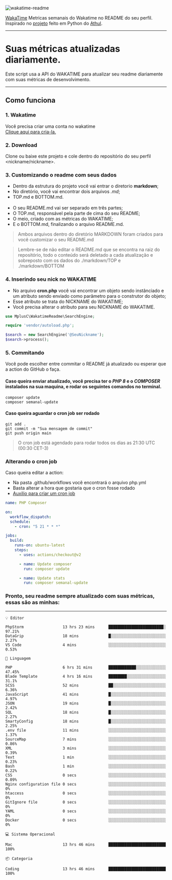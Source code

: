 ![wakatime-readme](https://socialify.git.ci/bymatheus/wakatime-readme/image?description=1&descriptionEditable=M%C3%A9tricas%20semanais%20do%20Wakatime%20no%20seu%20README%20de%20perfil.&font=KoHo&forks=1&language=1&owner=1&pattern=Signal&stargazers=1&theme=Dark)

[WakaTime](https://wakatime.com) Metricas semanais do Wakatime no README do seu perfil. <br>
Inspirado no [projeto](https://github.com/athul/waka-readme) feito em Python do [Athul](https://github.com/athul).
___

# Suas métricas atualizadas diariamente.
Este script usa a API do WAKATIME para atualizar seu readme diariamente com suas métricas de desenvolvimento.

___

## Como funciona

### 1. Wakatime
Você precisa criar uma conta no wakatime <br>
[Clique aqui para cria-la.](https://wakatime.com) 

### 2. Download
Clone ou baixe este projeto e cole dentro do repositório do seu perfil <nickname/nickname>.

### 3. Customizando o readme com seus dados
- Dentro da estrutura do projeto você vai entrar o diretorio **markdown**;  
- No diretório, você vai encontrar dois arquivos *.md*;
- TOP.md e BOTTOM.md.
<br><br>
- O seu README.md vai ser separado em três partes; 
- O TOP.md, responsável pela parte de cima do seu README;
- O meio, criado com as métricas do WAKATIME;
- E o BOTTOM.md, finalizando o arquivo README.md.<br>

> Ambos arquivos dentro do diretório MARKDOWN foram criados para você customizar o seu README.md

> Lembre-se de não editar o README.md que se encontra na raiz do repositório, todo o conteúdo será deletado a cada atualização e sobreposto com os dados do ./markdown/TOP e ./markdown/BOTTOM

### 4. Inserindo seu nick no WAKATIME
- No arquivo **cron.php** você vai encontrar um objeto sendo instânciado e um atributo sendo enviado como parâmetro para o construtor do objeto;
- Esse atributo se trata do NICKNAME do WAKATIME;
- Você precisa alterar o atributo para seu NICKNAME do WAKATIME.

```php
use MplusC\WakatimeReadme\SearchEngine;

require 'vendor/autoload.php';

$search = new SearchEngine('@SeuNickname');
$search->process();
```

### 5. Commitando
Você pode escolher entre commitar o README já atualizado ou esperar que a action do GitHub o faça. <br>

#### Caso queira enviar atualizado, você precisa ter o *PHP 8* e o *COMPOSER* instalados na sua maquina, e rodar os seguintes comandos no terminal.
```composer
composer update
composer semanal-update 
```

#### Caso queira aguardar o cron job ser rodado 
```git 
git add .
git commit -m "Sua mensagem de commit"
git push origin main
```

>O cron job está agendado para rodar todos os dias as 21:30 UTC (00:30 CET-3) 

### Alterando o cron job
Caso queira editar a action:

- Na pasta .github/workflows você encontrará o arquivo php.yml
- Basta alterar a hora que gostaria que o cron fosse rodado
- [Auxilio para criar um cron job](https://crontab.guru)

```yml
name: PHP Composer

on:
  workflow_dispatch:
  schedule:
    - cron: "5 21 * * *"

jobs:
  build:
    runs-on: ubuntu-latest
    steps:
      - uses: actions/checkout@v2

      - name: Update composer
        run: composer update

      - name: Update stats
        run: composer semanal-update
```

### Pronto, seu readme sempre atualizado com suas métricas, essas são as minhas:

___
```text
💡 Editor

PhpStorm                 13 hrs 23 mins      ████████████████████████░     97.21%
DataGrip                 18 mins             █░░░░░░░░░░░░░░░░░░░░░░░░      2.27%
VS Code                  4 mins              ░░░░░░░░░░░░░░░░░░░░░░░░░      0.53%
```
```text
💬 Linguagem

PHP                      6 hrs 31 mins       ████████████░░░░░░░░░░░░░     47.45%
Blade Template           4 hrs 16 mins       ████████░░░░░░░░░░░░░░░░░      31.1%
SCSS                     52 mins             ██░░░░░░░░░░░░░░░░░░░░░░░      6.36%
JavaScript               41 mins             █░░░░░░░░░░░░░░░░░░░░░░░░      4.97%
JSON                     19 mins             █░░░░░░░░░░░░░░░░░░░░░░░░      2.42%
SQL                      18 mins             █░░░░░░░░░░░░░░░░░░░░░░░░      2.27%
SmartyConfig             18 mins             █░░░░░░░░░░░░░░░░░░░░░░░░      2.25%
.env file                11 mins             ░░░░░░░░░░░░░░░░░░░░░░░░░      1.37%
SourceMap                7 mins              ░░░░░░░░░░░░░░░░░░░░░░░░░      0.86%
XML                      3 mins              ░░░░░░░░░░░░░░░░░░░░░░░░░      0.39%
Text                     1 min               ░░░░░░░░░░░░░░░░░░░░░░░░░      0.23%
Bash                     1 min               ░░░░░░░░░░░░░░░░░░░░░░░░░      0.22%
CSS                      0 secs              ░░░░░░░░░░░░░░░░░░░░░░░░░      0.09%
Nginx configuration file 0 secs              ░░░░░░░░░░░░░░░░░░░░░░░░░         0%
htaccess                 0 secs              ░░░░░░░░░░░░░░░░░░░░░░░░░         0%
GitIgnore file           0 secs              ░░░░░░░░░░░░░░░░░░░░░░░░░         0%
YAML                     0 secs              ░░░░░░░░░░░░░░░░░░░░░░░░░         0%
Docker                   0 secs              ░░░░░░░░░░░░░░░░░░░░░░░░░         0%
```
```text
💻 Sistema Operacional

Mac                      13 hrs 46 mins      █████████████████████████       100%
```
```text
📦 Categoria

Coding                   13 hrs 46 mins      █████████████████████████       100%
```
